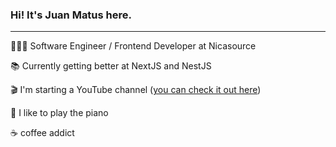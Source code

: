 ### Hi! It's Juan Matus here.
---

👨🏻‍💻  Software Engineer / Frontend Developer at Nicasource

📚 Currently getting better at NextJS and NestJS

🎬 I'm starting a YouTube channel ([you can check it out here](https://www.youtube.com/channel/UCU3megO3PrCIbTUoaAeiPvQ))

🎹 I like to play the piano 

☕️ coffee addict
